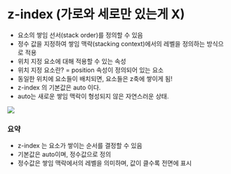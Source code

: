 z-index (가로와 세로만 있는게 X)
===
- 요소의 쌓임 선서(stack order)를 정의할 수 있음
- 정수 값을 지정하여 쌓임 맥락(stacking context)에서의 레벨을 정의하는 방식으로 적용
- 위치 지정 요소에 대해 적용할 수 있는 속성
- 위치 지정 요소란? = position 속성이 정의되어 있는 요소
- 동일한 위치에 요소들이 배치되면, 요소들은 z축에 쌓이게 됨!
- z-index 의 기본값은 auto 이다.
- auto는 새로운 쌓임 맥락이 형성되지 않은 자연스러운 상태.

![](https://img1.daumcdn.net/thumb/R1280x0/?scode=mtistory2&fname=https%3A%2F%2Fblog.kakaocdn.net%2Fdn%2FJ9RId%2Fbtry9o0UWo6%2F53KWWXNTGibIRqtjeZCj41%2Fimg.png)

### 요약
- z-index 는 요소가 쌓이는 순서를 결정할 수 있음
- 기본값은 auto이며, 정수값으로 정의
- 정수값은 쌓임 맥락에서의 레벨을 의미하며, 값이 클수록 전면에 표시